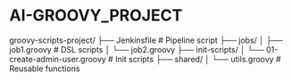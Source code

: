 # AI-GROOVY_PROJECT
groovy-scripts-project/
├── Jenkinsfile                      # Pipeline script
├── jobs/
│   ├── job1.groovy                  # DSL scripts
│   └── job2.groovy
├── init-scripts/
│   └── 01-create-admin-user.groovy # Init scripts
├── shared/
│   └── utils.groovy                # Reusable functions

